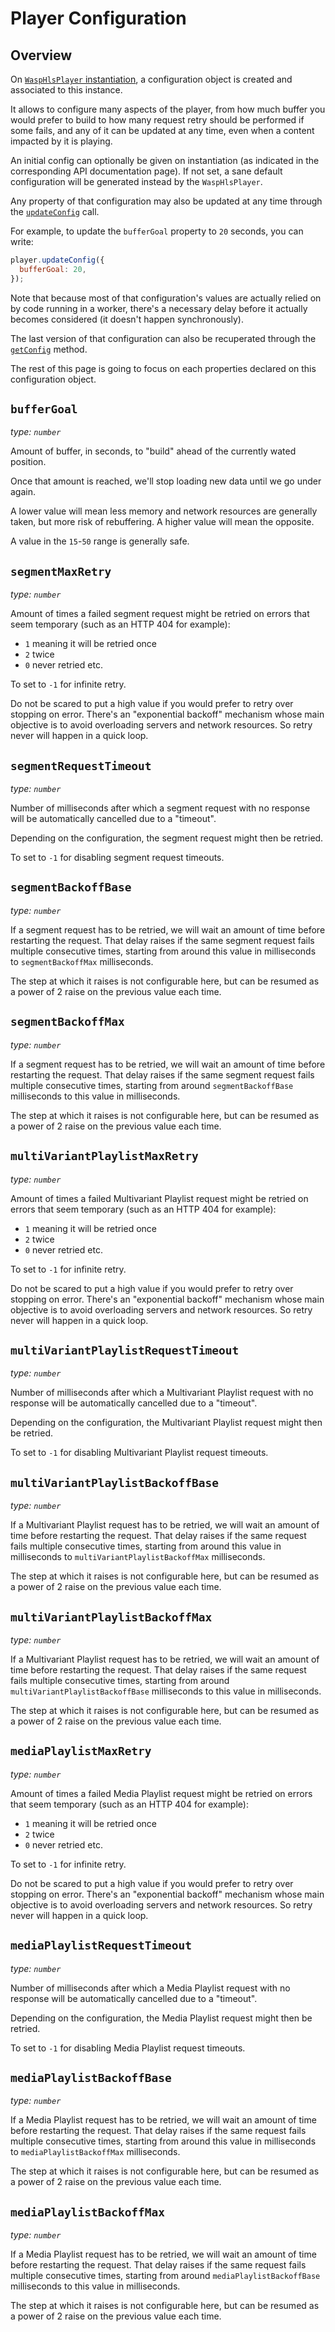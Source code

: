 # Player Configuration

## Overview

On [`WaspHlsPlayer` instantiation](./Instantiation.md), a configuration object
is created and associated to this instance.

It allows to configure many aspects of the player, from how much buffer you
would prefer to build to how many request retry should be performed if some
fails, and any of it can be updated at any time, even when a content impacted
by it is playing.

An initial config can optionally be given on instantiation (as indicated in the
corresponding API documentation page). If not set, a sane default configuration
will be generated instead by the `WaspHlsPlayer`.

Any property of that configuration may also be updated at any time through the
[`updateConfig`](./Basic_Methods/updateConfig.md) call.

For example, to update the `bufferGoal` property to `20` seconds, you can write:

```js
player.updateConfig({
  bufferGoal: 20,
});
```

Note that because most of that configuration's values are actually relied on by
code running in a worker, there's a necessary delay before it actually becomes
considered (it doesn't happen synchronously).

The last version of that configuration can also be recuperated through the
[`getConfig`](./Basic_Methods/getConfig.md) method.

The rest of this page is going to focus on each properties declared on this
configuration object.

## `bufferGoal`

_type: `number`_

Amount of buffer, in seconds, to "build" ahead of the currently wated position.

Once that amount is reached, we'll stop loading new data until we go under
again.

A lower value will mean less memory and network resources are generally taken,
but more risk of rebuffering. A higher value will mean the opposite.

A value in the `15`-`50` range is generally safe.

## `segmentMaxRetry`

_type: `number`_

Amount of times a failed segment request might be retried on errors that seem
temporary (such as an HTTP 404 for example):

- `1` meaning it will be retried once
- `2` twice
- `0` never retried etc.

To set to `-1` for infinite retry.

Do not be scared to put a high value if you would prefer to retry over stopping
on error. There's an "exponential backoff" mechanism whose main objective is to
avoid overloading servers and network resources. So retry never will happen in a
quick loop.

## `segmentRequestTimeout`

_type: `number`_

Number of milliseconds after which a segment request with no response will
be automatically cancelled due to a "timeout".

Depending on the configuration, the segment request might then be retried.

To set to `-1` for disabling segment request timeouts.

## `segmentBackoffBase`

_type: `number`_

If a segment request has to be retried, we will wait an amount of time
before restarting the request. That delay raises if the same segment
request fails multiple consecutive times, starting from around this value
in milliseconds to `segmentBackoffMax` milliseconds.

The step at which it raises is not configurable here, but can be resumed
as a power of 2 raise on the previous value each time.

## `segmentBackoffMax`

_type: `number`_

If a segment request has to be retried, we will wait an amount of time
before restarting the request. That delay raises if the same segment
request fails multiple consecutive times, starting from around
`segmentBackoffBase` milliseconds to this value in milliseconds.

The step at which it raises is not configurable here, but can be resumed
as a power of 2 raise on the previous value each time.

## `multiVariantPlaylistMaxRetry`

_type: `number`_

Amount of times a failed Multivariant Playlist request might be retried on
errors that seem temporary (such as an HTTP 404 for example):

- `1` meaning it will be retried once
- `2` twice
- `0` never retried etc.

To set to `-1` for infinite retry.

Do not be scared to put a high value if you would prefer to retry over stopping
on error. There's an "exponential backoff" mechanism whose main objective is to
avoid overloading servers and network resources. So retry never will happen in a
quick loop.

## `multiVariantPlaylistRequestTimeout`

_type: `number`_

Number of milliseconds after which a Multivariant Playlist request with no
response will be automatically cancelled due to a "timeout".

Depending on the configuration, the Multivariant Playlist request might then be
retried.

To set to `-1` for disabling Multivariant Playlist request timeouts.

## `multiVariantPlaylistBackoffBase`

_type: `number`_

If a Multivariant Playlist request has to be retried, we will wait an
amount of time before restarting the request. That delay raises if the same
request fails multiple consecutive times, starting from around this value
in milliseconds to `multiVariantPlaylistBackoffMax` milliseconds.

The step at which it raises is not configurable here, but can be resumed
as a power of 2 raise on the previous value each time.

## `multiVariantPlaylistBackoffMax`

_type: `number`_

If a Multivariant Playlist request has to be retried, we will wait an
amount of time before restarting the request. That delay raises if the
same request fails multiple consecutive times, starting from around
`multiVariantPlaylistBackoffBase` milliseconds to this value in milliseconds.

The step at which it raises is not configurable here, but can be resumed
as a power of 2 raise on the previous value each time.

## `mediaPlaylistMaxRetry`

_type: `number`_

Amount of times a failed Media Playlist request might be retried on
errors that seem temporary (such as an HTTP 404 for example):

- `1` meaning it will be retried once
- `2` twice
- `0` never retried etc.

To set to `-1` for infinite retry.

Do not be scared to put a high value if you would prefer to retry over stopping
on error. There's an "exponential backoff" mechanism whose main objective is to
avoid overloading servers and network resources. So retry never will happen in a
quick loop.

## `mediaPlaylistRequestTimeout`

_type: `number`_

Number of milliseconds after which a Media Playlist request with no
response will be automatically cancelled due to a "timeout".

Depending on the configuration, the Media Playlist request might then be
retried.

To set to `-1` for disabling Media Playlist request timeouts.

## `mediaPlaylistBackoffBase`

_type: `number`_

If a Media Playlist request has to be retried, we will wait an
amount of time before restarting the request. That delay raises if the same
request fails multiple consecutive times, starting from around this value
in milliseconds to `mediaPlaylistBackoffMax` milliseconds.

The step at which it raises is not configurable here, but can be resumed
as a power of 2 raise on the previous value each time.

## `mediaPlaylistBackoffMax`

_type: `number`_

If a Media Playlist request has to be retried, we will wait an
amount of time before restarting the request. That delay raises if the
same request fails multiple consecutive times, starting from around
`mediaPlaylistBackoffBase` milliseconds to this value in milliseconds.

The step at which it raises is not configurable here, but can be resumed
as a power of 2 raise on the previous value each time.

